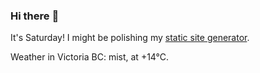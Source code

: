 ### Hi there :wave:

It's Saturday! I might be polishing my [static site generator](https://github.com/bewuethr/pandoc-bash-blog).

Weather in Victoria BC: mist, at +14°C.
